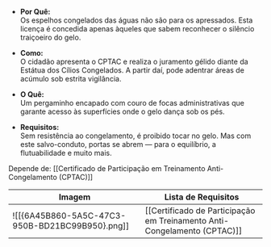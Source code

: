 - **Por Quê:**  
    Os espelhos congelados das águas não são para os apressados. Esta licença é concedida apenas àqueles que sabem reconhecer o silêncio traiçoeiro do gelo.
    
- **Como:**  
    O cidadão apresenta o CPTAC e realiza o juramento gélido diante da Estátua dos Cílios Congelados. A partir daí, pode adentrar áreas de acúmulo sob estrita vigilância.
    
- **O Quê:**  
    Um pergaminho encapado com couro de focas administrativas que garante acesso às superfícies onde o gelo dança sob os pés.
    
- **Requisitos:**  
    Sem resistência ao congelamento, é proibido tocar no gelo. Mas com este salvo-conduto, portas se abrem — para o equilíbrio, a flutuabilidade e muito mais.

Depende de: [[Certificado de Participação em Treinamento Anti-Congelamento (CPTAC)]]


| Imagem                                          | Lista de Requisitos                                                      |
| ----------------------------------------------- | ------------------------------------------------------------------------ |
| ![[{6A45B860-5A5C-47C3-950B-BD21BC99B950}.png]] | [[Certificado de Participação em Treinamento Anti-Congelamento (CPTAC)]] |

